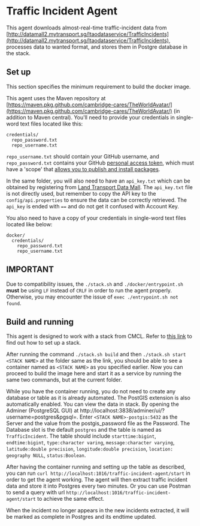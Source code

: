 # Traffic Incident Agent

This agent downloads almost-real-time traffic-incident data from [http://datamall2.mytransport.sg/ltaodataservice/TrafficIncidents](http://datamall2.mytransport.sg/ltaodataservice/TrafficIncidents), processes data to wanted format, and stores them in Postgre database in the stack.

## Set up

This section specifies the minimum requirement to build the docker image.

This agent uses the Maven repository at [https://maven.pkg.github.com/cambridge-cares/TheWorldAvatar/](https://maven.pkg.github.com/cambridge-cares/TheWorldAvatar/) (in addition to Maven central). You'll need to provide your credentials in single-word text files located like this:

```
credentials/
  repo_password.txt
  repo_username.txt
```

`repo_username.txt` should contain your GitHub username, and `repo_password.txt` contains your GitHub [personal access token](https://docs.github.com/en/github/authenticating-to-github/creating-a-personal-access-token), which must have a 'scope' that [allows you to publish and install packages](https://docs.github.com/en/packages/working-with-a-github-packages-registry/working-with-the-apache-maven-registry#authenticating-to-github-packages).

In the same folder, you will also need to have an `api_key.txt` which can be obtained by registering from [Land Transport Data Mall](https://datamall.lta.gov.sg/content/datamall/en/request-for-api.html). The `api_key.txt` file is not directly used, but remember to copy the API key to the `config/api.properties` to ensure the data can be correctly retrieved. The `api_key` is ended with `==` and do not get it confused with Account Key.

You also need to have a copy of your credentials in single-word text files located like below:

```
docker/
  credentials/
    repo_password.txt
    repo_username.txt
```

## IMPORTANT

Due to compatibility issues, the `./stack.sh` and `./docker/entrypoint.sh` **must** be using `LF` instead of `CRLF` in order to run the agent properly. Otherwise, you may encounter the issue of `exec ./entrypoint.sh not found`.

## Build and running

This agent is designed to work with a stack from CMCL. Refer to [this link](https://github.com/cambridge-cares/TheWorldAvatar/tree/main/Deploy/stacks/dynamic/stack-manager) to find out how to set up a stack.

After running the command `./stack.sh build` and then `./stack.sh start <STACK NAME>` at the folder same as the link, you should be able to see a container named as `<STACK NAME>` as you specified earlier. Now you can proceed to build the image here and start it as a service by running the same two commands, but at the current folder.

While you have the container running, you do not need to create any database or table as it is already automated. The PostGIS extension is also automatically enabled. You can view the data in stack. By opening the Adminer (PostgreSQL GUI) at http://localhost:3838/adminer/ui/?username=postgres&pgsql=. Enter `<STACK NAME>-postgis:5432` as the Server and the value from the postgis_password file as the Password. The Database slot is the default `postgres` and the table is named as `TrafficIncident`. The table should include `starttime:bigint`, `endtime:bigint`, `type:character varing`, `message:character varying`, `latitude:double precision`, `longitude:double precision`, `location: geography NULL`, `status:Boolean`.

After having the container running and setting up the table as described, you can run `curl http://localhost:1016/traffic-incident-agent/start` in order to get the agent working. The agent will then extract traffic incident data and store it into Postgres every two minutes. Or you can use Postman to send a query with url `http://localhost:1016/traffic-incident-agent/start` to achieve the same effect.

When the incident no longer appears in the new incidents extracted, it will be marked as complete in Postgres and its endtime updated.
